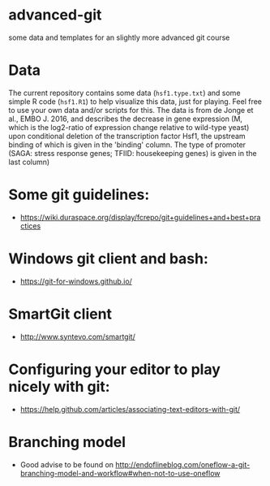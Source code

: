 # advanced-git
some data and templates for an slightly more advanced git course

# Data

The current repository contains some data (`hsf1.type.txt`) and some
simple R code (`hsf1.R1`) to help visualize this data, just for
playing. Feel free to use your own data and/or scripts for this.  The
data is from de Jonge et al., EMBO J. 2016, and describes the decrease
in gene expression (M, which is the log2-ratio of expression change
relative to wild-type yeast) upon conditional deletion of the
transcription factor Hsf1, the upstream binding of which is given in the
'binding' column. The type of promoter (SAGA: stress response genes;
TFIID: housekeeping genes) is given in the last column)

# Some git guidelines:

* https://wiki.duraspace.org/display/fcrepo/git+guidelines+and+best+practices

# Windows git client and bash:

* https://git-for-windows.github.io/

# SmartGit client

* http://www.syntevo.com/smartgit/

# Configuring your editor to play nicely with git:

* https://help.github.com/articles/associating-text-editors-with-git/

# Branching model

* Good advise to be found on  http://endoflineblog.com/oneflow-a-git-branching-model-and-workflow#when-not-to-use-oneflow

